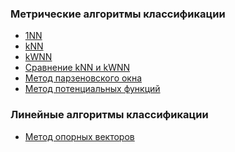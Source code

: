 ### Метрические алгоритмы классификации
<ul>
  <li><a href="https://github.com/davilexx/ml1/tree/master/1NN">1NN</a></li>
  <li><a href="https://github.com/davilexx/ml1/tree/master/kNN">kNN</a></li>
  <li><a href="https://github.com/davilexx/ml1/tree/master/kWNN">kWNN</a></li>
  <li><a href="https://github.com/davilexx/ml1/tree/master/%D0%A1%D1%80%D0%B0%D0%B2%D0%BD%D0%B5%D0%BD%D0%B8%D0%B5%20kNN%20%D0%B8%20kWNN">Сравнение kNN и kWNN</a></li>
  <li><a href="https://github.com/davilexx/ml1/tree/master/%D0%9C%D0%B5%D1%82%D0%BE%D0%B4%20%D0%BF%D0%B0%D1%80%D0%B7%D0%B5%D0%BD%D0%BE%D0%B2%D1%81%D0%BA%D0%BE%D0%B3%D0%BE%20%D0%BE%D0%BA%D0%BD%D0%B0">Метод парзеновского окна</a></li>
  <li><a href="https://github.com/davilexx/ml1/tree/master/%D0%9C%D0%B5%D1%82%D0%BE%D0%B4%20%D0%BF%D0%BE%D1%82%D0%B5%D0%BD%D1%86%D0%B8%D0%B0%D0%BB%D1%8C%D0%BD%D1%8B%D1%85%20%D1%84%D1%83%D0%BD%D0%BA%D1%86%D0%B8%D0%B8%CC%86">Метод потенциальных функций</a></li>
</ul>

### Линейные алгоритмы классификации
<ul>
  <li><a href="https://github.com/davilexx/ml1/tree/master/%D0%9B%D0%B8%D0%BD%D0%B5%D0%B8%CC%86%D0%BD%D1%8B%D0%B5%20%D0%B0%D0%BB%D0%B3%D0%BE%D1%80%D0%B8%D1%82%D0%BC%D1%8B%20%D0%BA%D0%BB%D0%B0%D1%81%D1%81%D0%B8%D1%84%D0%B8%D0%BA%D0%B0%D1%86%D0%B8%D0%B8/%D0%9C%D0%B5%D1%82%D0%BE%D0%B4%20%D0%BE%D0%BF%D0%BE%D1%80%D0%BD%D1%8B%D1%85%20%D0%B2%D0%B5%D0%BA%D1%82%D0%BE%D1%80%D0%BE%D0%B2">Метод опорных векторов</a></li>
</ul>
